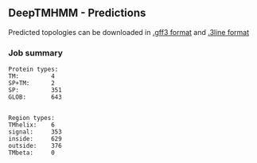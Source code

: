## DeepTMHMM - Predictions
Predicted topologies can be downloaded in [.gff3 format](TMRs.gff3) and [.3line format](predicted_topologies.3line)
### Job summary
```
Protein types:
TM:			4
SP+TM:		2
SP:			351
GLOB:		643


Region types:
TMhelix:	6
signal:		353
inside:		629
outside:	376
TMbeta:		0
```
